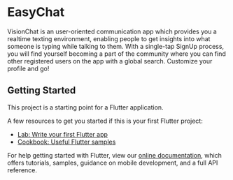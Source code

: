 # EasyChat

VisionChat is an user-oriented communication app which provides you a realtime texting environment, enabling people to get insights into what someone is typing while talking to them. With a single-tap SignUp process, you will find yourself becoming a part of the community where you can find other registered users on the app with a global search. Customize your profile and go!

## Getting Started

This project is a starting point for a Flutter application.

A few resources to get you started if this is your first Flutter project:

- [Lab: Write your first Flutter app](https://flutter.dev/docs/get-started/codelab)
- [Cookbook: Useful Flutter samples](https://flutter.dev/docs/cookbook)

For help getting started with Flutter, view our
[online documentation](https://flutter.dev/docs), which offers tutorials,
samples, guidance on mobile development, and a full API reference.
